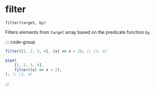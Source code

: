 # filter

`filter(target, by)`

Filters elements from `target` array based on the predicate function `by`.

::: code-group

```ts [data-first]
filter([1, 2, 3, 4], (x) => x > 2); // [3, 4]
```

```ts [data-last]
pipe(
    [1, 2, 3, 4],
    filter((x) => x > 2),
); // [3, 4]
```

:::

